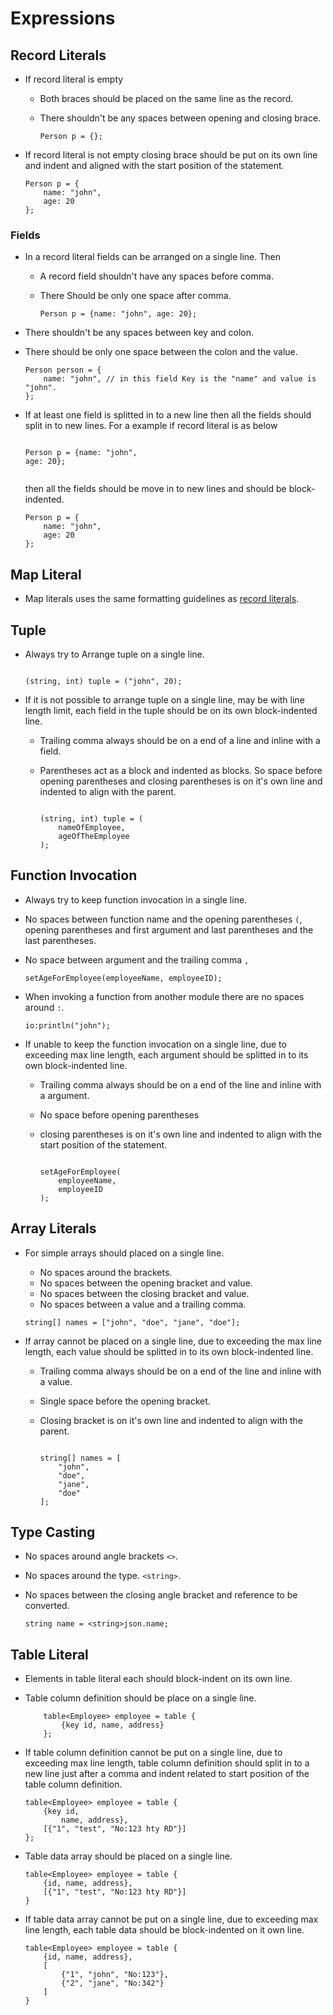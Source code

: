 # Expressions

## Record Literals

* If record literal is empty
  - Both braces should be placed on the same line as the record.
  - There shouldn't be any spaces between opening and closing brace.
      
    ```ballerina
    Person p = {};
    ```
* If record literal is not empty closing brace should be put on its
  own line and indent and aligned with the start position of the statement.
  
  ```ballerina
  Person p = {
      name: "john",
      age: 20
  };
  ```
### Fields
* In a record literal fields can be arranged on a single line. Then
  - A record field shouldn't have any spaces before comma.
  - There Should be only one space after comma.
      
    ```ballerina  
    Person p = {name: "john", age: 20}; 
    ``` 
* There shouldn't be any spaces between key and colon.
* There should be only one space between the colon and the value.
  
  ```ballerina
  Person person = {
      name: "john", // in this field Key is the "name" and value is "john".
  };
  ```
* If at least one field is splitted in to a new line then all the fields should 
  split in to new lines. For a example if record literal is as below
      
  ```ballerina
      
  Person p = {name: "john",
  age: 20}; 
      
  ``` 
  then all the fields should be move in to new lines and should be block-indented.
      
  ```ballerina
  Person p = {
      name: "john",
      age: 20
  };
  ``` 
## Map Literal

* Map literals uses the same formatting guidelines as [record literals](#record-literals). 

## Tuple

* Always try to Arrange tuple on a single line.

  ```ballerina

  (string, int) tuple = ("john", 20);

  ```
* If it is not possible to arrange tuple on a single line, may be with line length limit,
  each field in the tuple should be on its own block-indented line.
  
  - Trailing comma always should be on a end of a line and inline with a field.
  - Parentheses act as a block and indented as blocks. So space before opening parentheses
    and closing parentheses is on it's own line and indented to align with the parent.
  
    ```ballerina
  
    (string, int) tuple = (
        nameOfEmployee,
        ageOfTheEmployee
    );
  
    ```
## Function Invocation

* Always try to keep function invocation in a single line.
* No spaces between function name and the opening parentheses `(`,
  opening parentheses and first argument and last parentheses and the last parentheses.
* No space between argument and the trailing comma `,`

  ```ballerina
  setAgeForEmployee(employeeName, employeeID);
  ```
* When invoking a function from another module there are no spaces around `:`.
  
  ```ballerina
  io:println("john");
  ```
  
* If unable to keep the function invocation on a single line, due to exceeding max line length,
  each argument should be splitted in to its own block-indented line.
  
  - Trailing comma always should be on a end of the line and inline with a argument.
  - No space before opening parentheses
  - closing parentheses is on it's own line and indented to align with the start 
    position of the statement.
    
    ```ballerina
    
    setAgeForEmployee(
        employeeName,
        employeeID
    );
    
    ```
## Array Literals

* For simple arrays should placed on a single line.
  - No spaces around the brackets.
  - No spaces between the opening bracket and value.
  - No spaces between the closing bracket and value.
  - No spaces between a value and a trailing comma.
  
  ```ballerina
  string[] names = ["john", "doe", "jane", "doe"];
  ```
* If array cannot be placed on a single line, due to exceeding the max line length,
  each value should be splitted in to its own block-indented line.
  
  - Trailing comma always should be on a end of the line and inline with a value.
  - Single space before the opening bracket.
  - Closing bracket is on it's own line and indented to align with the parent.
    
    ```ballerina
    
    string[] names = [
        "john",
        "doe",
        "jane",
        "doe"
    ];
    
    ```
## Type Casting

* No spaces around angle brackets `<>`.
* No spaces around the type. `<string>`.
* No spaces between the closing angle bracket and reference to be converted.

  ```ballerina
  string name = <string>json.name;
  ```
## Table Literal
* Elements in table literal each should block-indent on its own line.
* Table column definition should be place on a single line.
  
  ```ballerina
      table<Employee> employee = table {
          {key id, name, address}
      };
  ```
* If table column definition cannot be put on a single line, due to exceeding max line length,
  table column definition should split in to a new line just after a comma and indent related 
  to start position of the table column definition.
  
  ```ballerina
  table<Employee> employee = table {
      {key id,
          name, address},
      [{"1", "test", "No:123 hty RD"}]
  };
  ```
  
* Table data array should be placed on a single line. 
  
  ```ballerina
  table<Employee> employee = table {
      {id, name, address},
      [{"1", "test", "No:123 hty RD"}]
  }
  ```
* If table data array cannot be put on a single line, due to exceeding max line length,
  each table data should be block-indented on it own line.
  
  ```ballerina
  table<Employee> employee = table {
      {id, name, address},
      [
          {"1", "john", "No:123"},
          {"2", "jane", "No:342"}
      ]
  }
  ```
